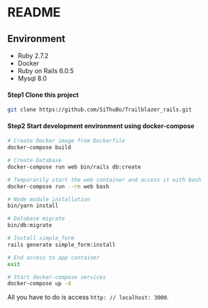 # README

## Environment

- Ruby 2.7.2
- Docker
- Ruby on Rails 6.0.5
- Mysql 8.0

#### Step1 Clone this project

```bash
git clone https://github.com/SiThuBo/Trailblazer_rails.git
```

#### Step2 Start development environment using docker-compose

```bash
# Create Docker image from Dockerfile
docker-compose build

# Create Database
docker-compose run web bin/rails db:create

# Temporarily start the web container and access it with bash
docker-compose run --rm web bash

# Node module installation
bin/yarn install

# Database migrate
bin/db:migrate

# Install simple_form
rails generate simple_form:install

# End access to app container
exit

# Start docker-compose services
docker-compose up -d
```
All you have to do is access `http: // localhost: 3000`.
